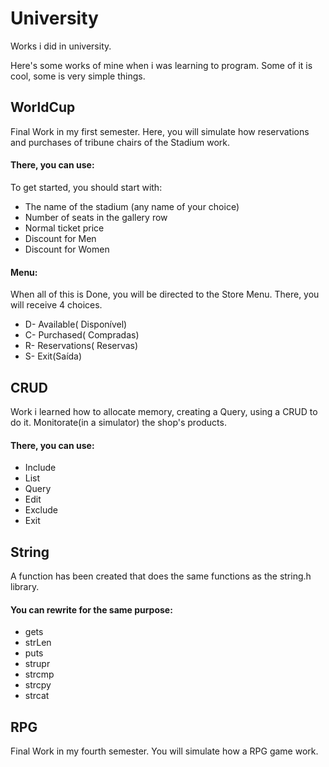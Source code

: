 # University

Works i did in university.

Here's some works of mine when i was learning to program. Some of it is cool, some is very simple things.

## WorldCup
Final Work in my first semester.
Here, you will simulate how reservations and purchases of tribune chairs of the Stadium work.
#### There, you can use:
To get started, you should start with:
* The name of the stadium (any name of your choice)
* Number of seats in the gallery row
* Normal ticket price
* Discount for Men
* Discount for Women

#### Menu:
When all of this is Done, you will be directed to the Store Menu.
There, you will receive 4 choices.
* D- Available( Disponível)
* C- Purchased( Compradas)
* R- Reservations( Reservas)
* S- Exit(Saída)

## CRUD
Work i learned how to allocate memory, creating a Query, using a CRUD to do it.
Monitorate(in a simulator) the shop's products.
#### There, you can use:
- Include
- List
- Query
- Edit
- Exclude
- Exit

## String
A function has been created that does the same functions as the string.h library.
#### You can rewrite for the same purpose:
* gets
* strLen
* puts
* strupr
* strcmp
* strcpy
* strcat

## RPG
Final Work in my fourth semester.
You will simulate how a RPG game work.


